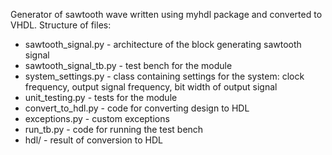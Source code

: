 Generator of sawtooth wave written using myhdl package and converted to VHDL. Structure of files:
- sawtooth_signal.py - architecture of the block generating sawtooth signal
- sawtooth_signal_tb.py - test bench for the module
- system_settings.py - class containing settings for the system: clock frequency, output signal frequency, bit width of output signal
- unit_testing.py - tests for the module
- convert_to_hdl.py - code for converting design to HDL
- exceptions.py - custom exceptions
- run_tb.py - code for running the test bench
- hdl/ - result of conversion to HDL
